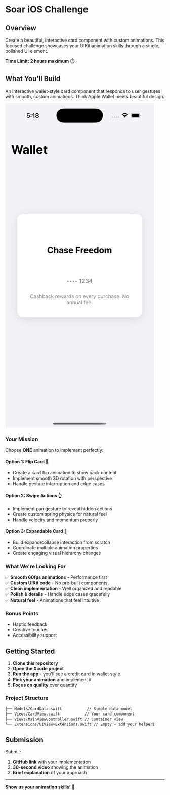 # Soar iOS Challenge

## Overview

Create a beautiful, interactive card component with custom animations. This focused challenge showcases your UIKit animation skills through a single, polished UI element.

**Time Limit: 2 hours maximum** ⏱️

## What You'll Build

An interactive wallet-style card component that responds to user gestures with smooth, custom animations. Think Apple Wallet meets beautiful design.

![Wallet Card Preview](images/wallet-card-preview.png)

### Your Mission

Choose **ONE** animation to implement perfectly:

#### Option 1: Flip Card 🔄

- Create a card flip animation to show back content
- Implement smooth 3D rotation with perspective
- Handle gesture interruption and edge cases

#### Option 2: Swipe Actions 👆

- Implement pan gesture to reveal hidden actions
- Create custom spring physics for natural feel
- Handle velocity and momentum properly

#### Option 3: Expandable Card 📱

- Build expand/collapse interaction from scratch
- Coordinate multiple animation properties
- Create engaging visual hierarchy changes

### What We're Looking For

✅ **Smooth 60fps animations** - Performance first  
✅ **Custom UIKit code** - No pre-built components  
✅ **Clean implementation** - Well organized and readable  
✅ **Polish & details** - Handle edge cases gracefully  
✅ **Natural feel** - Animations that feel intuitive

### Bonus Points

- Haptic feedback
- Creative touches
- Accessibility support

## Getting Started

1. **Clone this repository**
2. **Open the Xcode project**
3. **Run the app** - you'll see a credit card in wallet style
4. **Pick your animation** and implement it
5. **Focus on quality** over quantity

### Project Structure

```
├── Models/CardData.swift           // Simple data model
├── Views/CardView.swift           // Your card component
├── Views/MainViewController.swift // Container view
└── Extensions/UIView+Extensions.swift // Empty - add your helpers
```

## Submission

Submit:

1. **GitHub link** with your implementation
2. **30-second video** showing the animation
3. **Brief explanation** of your approach

---

**Show us your animation skills! 🎨**
